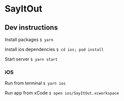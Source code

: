 # SayItOut

## Dev instructions

Install packages
`$ yarn`

Install ios dependencies
`$ cd ios; pod install`

Start server
`$ yarn start`

### iOS

Run from terminal
`$ yarn ios`

Run app from xCode
`$ open ios/SayItOut.xcworkspace`
